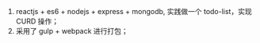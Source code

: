 1. reactjs + es6 + nodejs + express + mongodb, 实践做一个 todo-list，实现 CURD 操作；
2. 采用了 gulp + webpack 进行打包；
